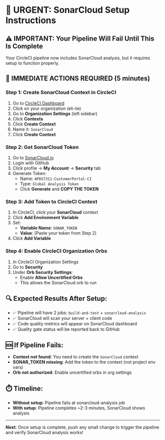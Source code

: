 # 🚀 URGENT: SonarCloud Setup Instructions

## ⚠️ IMPORTANT: Your Pipeline Will Fail Until This Is Complete

Your CircleCI pipeline now includes SonarCloud analysis, but it requires setup to function properly.

## 🔧 IMMEDIATE ACTIONS REQUIRED (5 minutes)

### Step 1: Create SonarCloud Context in CircleCI
1. Go to [CircleCI Dashboard](https://circleci.com/dashboard)
2. Click on your organization (eli-iie)  
3. Go to **Organization Settings** (left sidebar)
4. Click **Contexts**
5. Click **Create Context**
6. Name it: `SonarCloud`
7. Click **Create Context**

### Step 2: Get SonarCloud Token
1. Go to [SonarCloud.io](https://sonarcloud.io) 
2. Login with GitHub
3. Click profile → **My Account** → **Security** tab
4. Generate Token:
   - Name: `APDS7311-CustomerPortal-CI`
   - Type: `Global Analysis Token`
   - Click **Generate** and **COPY THE TOKEN**

### Step 3: Add Token to CircleCI Context
1. In CircleCI, click your **SonarCloud** context
2. Click **Add Environment Variable**
3. Set:
   - **Variable Name**: `SONAR_TOKEN`
   - **Value**: [Paste your token from Step 2]
4. Click **Add Variable**

### Step 4: Enable CircleCI Organization Orbs
1. In CircleCI Organization Settings
2. Go to **Security** 
3. Under **Orb Security Settings**:
   - Enable **Allow Uncertified Orbs**
   - This allows the SonarCloud orb to run

## 🔍 Expected Results After Setup:
- ✅ Pipeline will have 2 jobs: `build-and-test` + `sonarcloud-analysis`
- ✅ SonarCloud will scan your server + client code
- ✅ Code quality metrics will appear on SonarCloud dashboard
- ✅ Quality gate status will be reported back to GitHub

## 🆘 If Pipeline Fails:
- **Context not found**: You need to create the `SonarCloud` context
- **SONAR_TOKEN missing**: Add the token to the context (not project env vars)
- **Orb not authorized**: Enable uncertified orbs in org settings

## ⏱️ Timeline:
- **Without setup**: Pipeline fails at sonarcloud-analysis job
- **With setup**: Pipeline completes ~2-3 minutes, SonarCloud shows analysis

---
**Next**: Once setup is complete, push any small change to trigger the pipeline and verify SonarCloud analysis works!
